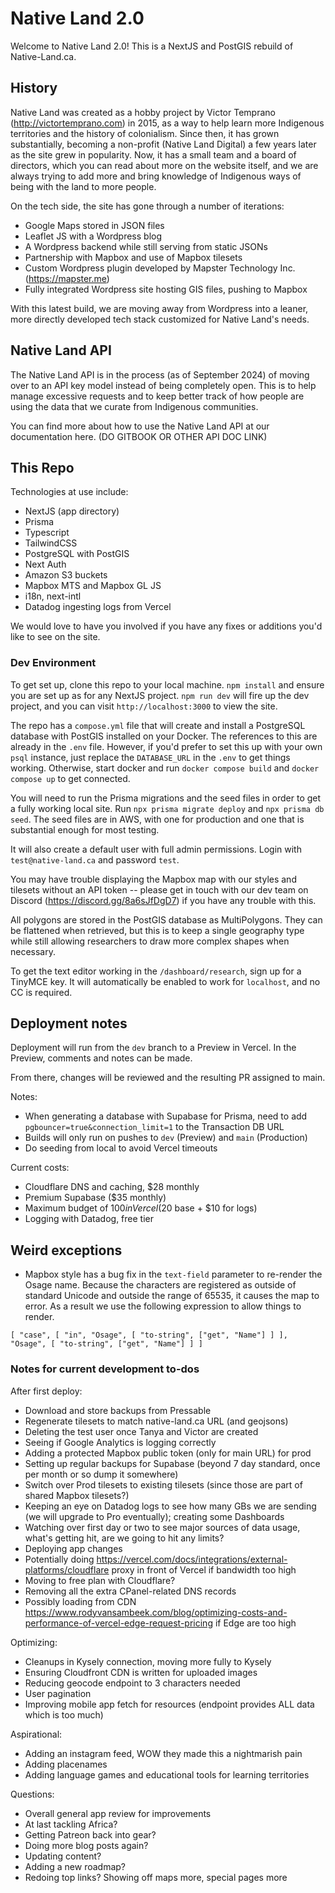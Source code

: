 # Native Land 2.0

Welcome to Native Land 2.0! This is a NextJS and PostGIS rebuild of Native-Land.ca.

## History

Native Land was created as a hobby project by Victor Temprano (http://victortemprano.com) in 2015, as a way to help learn more Indigenous territories and the history of colonialism. Since then, it has grown substantially, becoming a non-profit (Native Land Digital) a few years later as the site grew in popularity. Now, it has a small team and a board of directors, which you can read about more on the website itself, and we are always trying to add more and bring knowledge of Indigenous ways of being with the land to more people.

On the tech side, the site has gone through a number of iterations:

- Google Maps stored in JSON files
- Leaflet JS with a Wordpress blog
- A Wordpress backend while still serving from static JSONs
- Partnership with Mapbox and use of Mapbox tilesets
- Custom Wordpress plugin developed by Mapster Technology Inc. (https://mapster.me)
- Fully integrated Wordpress site hosting GIS files, pushing to Mapbox

With this latest build, we are moving away from Wordpress into a leaner, more directly developed tech stack customized for Native Land's needs.

## Native Land API

The Native Land API is in the process (as of September 2024) of moving over to an API key model instead of being completely open. This is to help manage excessive requests and to keep better track of how people are using the data that we curate from Indigenous communities.

You can find more about how to use the Native Land API at our documentation here. (DO GITBOOK OR OTHER API DOC LINK)

## This Repo

Technologies at use include:

- NextJS (app directory)
- Prisma
- Typescript
- TailwindCSS
- PostgreSQL with PostGIS
- Next Auth
- Amazon S3 buckets
- Mapbox MTS and Mapbox GL JS
- i18n, next-intl
- Datadog ingesting logs from Vercel

We would love to have you involved if you have any fixes or additions you'd like to see on the site.

### Dev Environment

To get set up, clone this repo to your local machine. `npm install` and ensure you are set up as for any NextJS project. `npm run dev` will fire up the dev project, and you can visit `http://localhost:3000` to view the site.

The repo has a `compose.yml` file that will create and install a PostgreSQL database with PostGIS installed on your Docker. The references to this are already in the `.env` file. However, if you'd prefer to set this up with your own `psql` instance, just replace the `DATABASE_URL` in the `.env` to get things working. Otherwise, start docker and run `docker compose build` and `docker compose up` to get connected.

You will need to run the Prisma migrations and the seed files in order to get a fully working local site. Run `npx prisma migrate deploy` and `npx prisma db seed`. The seed files are in AWS, with one for production and one that is substantial enough for most testing.

It will also create a default user with full admin permissions. Login with `test@native-land.ca` and password `test`.

You may have trouble displaying the Mapbox map with our styles and tilesets without an API token -- please get in touch with our dev team on Discord (https://discord.gg/8a6sJfDgD7) if you have any trouble with this.

All polygons are stored in the PostGIS database as MultiPolygons. They can be flattened when retrieved, but this is to keep a single geography type while still allowing researchers to draw more complex shapes when necessary.

To get the text editor working in the `/dashboard/research`, sign up for a TinyMCE key. It will automatically be enabled to work for `localhost`, and no CC is required.

## Deployment notes

Deployment will run from the `dev` branch to a Preview in Vercel. In the Preview, comments and notes can be made.

From there, changes will be reviewed and the resulting PR assigned to main.

Notes:

- When generating a database with Supabase for Prisma, need to add `pgbouncer=true&connection_limit=1` to the Transaction DB URL
- Builds will only run on pushes to `dev` (Preview) and `main` (Production)
- Do seeding from local to avoid Vercel timeouts

Current costs:

- Cloudflare DNS and caching, $28 monthly
- Premium Supabase ($35 monthly)
- Maximum budget of $100 in Vercel ($20 base + $10 for logs)
- Logging with Datadog, free tier

## Weird exceptions
- Mapbox style has a bug fix in the `text-field` parameter to re-render the Osage name. Because the characters are registered as outside of standard Unicode and outside the range of 65535, it causes the map to error. As a result we use the following expression to allow things to render.
```
[ "case", [ "in", "Osage", [ "to-string", ["get", "Name"] ] ], "Osage", [ "to-string", ["get", "Name"] ] ]
```

### Notes for current development to-dos

After first deploy:
- Download and store backups from Pressable
- Regenerate tilesets to match native-land.ca URL (and geojsons)
- Deleting the test user once Tanya and Victor are created
- Seeing if Google Analytics is logging correctly
- Adding a protected Mapbox public token (only for main URL) for prod
- Setting up regular backups for Supabase (beyond 7 day standard, once per month or so dump it somewhere)
- Switch over Prod tilesets to existing tilesets (since those are part of shared Mapbox tilesets?)
- Keeping an eye on Datadog logs to see how many GBs we are sending (we will upgrade to Pro eventually); creating some Dashboards
- Watching over first day or two to see major sources of data usage, what's getting hit, are we going to hit any limits?
- Deploying app changes
- Potentially doing https://vercel.com/docs/integrations/external-platforms/cloudflare proxy in front of Vercel if bandwidth too high
- Moving to free plan with Cloudflare?
- Removing all the extra CPanel-related DNS records
- Possibly loading from CDN https://www.rodyvansambeek.com/blog/optimizing-costs-and-performance-of-vercel-edge-request-pricing if Edge are too high

Optimizing:
- Cleanups in Kysely connection, moving more fully to Kysely
- Ensuring Cloudfront CDN is written for uploaded images
- Reducing geocode endpoint to 3 characters needed
- User pagination
- Improving mobile app fetch for resources (endpoint provides ALL data which is too much)

Aspirational:
- Adding an instagram feed, WOW they made this a nightmarish pain
- Adding placenames
- Adding language games and educational tools for learning territories

Questions:
- Overall general app review for improvements
- At last tackling Africa?
- Getting Patreon back into gear?
- Doing more blog posts again?
- Updating content?
- Adding a new roadmap?
- Redoing top links? Showing off maps more, special pages more
